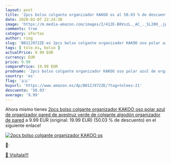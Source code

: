 ```yaml
---
layout: post
title: '2pcs bolso colgante organizador KAKOO os al 50.03 % de descuento'
date: 2020-02-07 22:24:38
image: 'https://m.media-amazon.com/images/I/412E-B0VszL._AC_._SL200_.jpg'
comments: true
category: ofertas
author: ring
slug: 'B01IJ972ZE-es 2pcs bolso colgante organizador KAKOO oso polar azul de...'
tags: [ tole.es, bolso ]
actualPrice: 9.99 EUR
currency: EUR
price: 9.99
comparePrice: 19.99 EUR
prodname: '2pcs bolso colgante organizador KAKOO oso polar azul de organizador pared de avestruz verde de colgante algodón organizador de pared'
country: 'es'
flag: '🇪🇸'
buyurl: 'https://www.amazon.es/dp/B01IJ972ZE/?tag=tolees-21'
descuento: '50.03'
average: '9.99'
---
```


Ahora mismo tienes [2pcs bolso colgante organizador KAKOO oso polar azul de organizador pared de avestruz verde de colgante algodón organizador de pared](https://www.amazon.es/dp/B01IJ972ZE/?tag=tolees-21) a 9.99 EUR (original: 19.99 EUR) (50.03 %  de descuento) en el siguiente enlace!

[![2pcs bolso colgante organizador KAKOO os](https://m.media-amazon.com/images/I/412E-B0VszL._AC_._SL200_.jpg)](https://www.amazon.es/dp/B01IJ972ZE/?tag=tolees-21)

🔎:


[🛒 Visítala!!!](https://www.amazon.es/dp/B01IJ972ZE/?tag=tolees-21)
